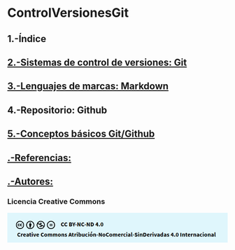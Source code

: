 # ControlVersionesGit
## 1.-Índice
## [2.-Sistemas de control de versiones: Git](git.md)
## [3.-Lenguajes de marcas: Markdown](markdown.md)
## 4.-Repositorio: Github
## [5.-Conceptos básicos Git/Github](github.md)
## [.-Referencias:](referencias.md)
## [.-Autores:](autores.md)

### Licencia Creative Commons

![Lincecia](img/licencia.png)
